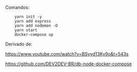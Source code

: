 Comandos:

        yarn init -y
        yarn add express
        yarn add nodemon -D
        yarn start
        docker-compose up
        
Derivado de:

<https://www.youtube.com/watch?v=BSyyd13Ky9o&t=543s>

<https://github.com/DEV2DEV-BR/db-node-docker-compose>

